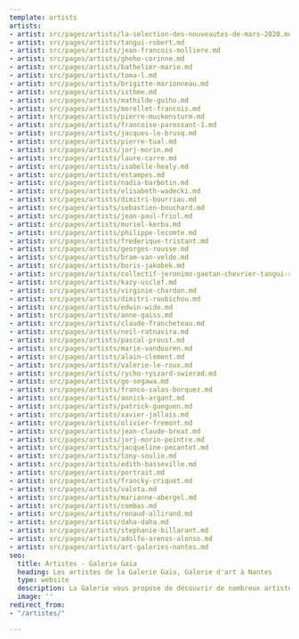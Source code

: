 ```yaml
---
template: artists
artists:
- artist: src/pages/artists/la-selection-des-nouveautes-de-mars-2020.md
- artist: src/pages/artists/tangui-robert.md
- artist: src/pages/artists/jean-francois-molliere.md
- artist: src/pages/artists/gheho-corinne.md
- artist: src/pages/artists/bathelier-marie.md
- artist: src/pages/artists/toma-l.md
- artist: src/pages/artists/brigitte-marionneau.md
- artist: src/pages/artists/isthme.md
- artist: src/pages/artists/mathilde-guiho.md
- artist: src/pages/artists/morellet-francois.md
- artist: src/pages/artists/pierre-muckensturm.md
- artist: src/pages/artists/francoise-paressant-1.md
- artist: src/pages/artists/jacques-le-brusq.md
- artist: src/pages/artists/pierre-tual.md
- artist: src/pages/artists/jorj-morin.md
- artist: src/pages/artists/laure-carre.md
- artist: src/pages/artists/isabelle-healy.md
- artist: src/pages/artists/estampes.md
- artist: src/pages/artists/nadia-barbotin.md
- artist: src/pages/artists/elisabeth-wadecki.md
- artist: src/pages/artists/dimitri-bourriau.md
- artist: src/pages/artists/sebastien-bouchard.md
- artist: src/pages/artists/jean-paul-friol.md
- artist: src/pages/artists/muriel-kerba.md
- artist: src/pages/artists/philippe-lecomte.md
- artist: src/pages/artists/frederique-tristant.md
- artist: src/pages/artists/georges-rousse.md
- artist: src/pages/artists/bram-van-velde.md
- artist: src/pages/artists/boris-jakobek.md
- artist: src/pages/artists/collectif-jeronimo-gaetan-chevrier-tangui-robert.md
- artist: src/pages/artists/kazy-usclef.md
- artist: src/pages/artists/virginie-chardon.md
- artist: src/pages/artists/dimitri-roubichou.md
- artist: src/pages/artists/edwin-wide.md
- artist: src/pages/artists/anne-gaiss.md
- artist: src/pages/artists/claude-francheteau.md
- artist: src/pages/artists/neil-ratnavira.md
- artist: src/pages/artists/pascal-proust.md
- artist: src/pages/artists/marie-vandooren.md
- artist: src/pages/artists/alain-clement.md
- artist: src/pages/artists/valerie-le-roux.md
- artist: src/pages/artists/rycho-ryszard-swierad.md
- artist: src/pages/artists/go-segawa.md
- artist: src/pages/artists/franco-salas-borquez.md
- artist: src/pages/artists/annick-argant.md
- artist: src/pages/artists/patrick-gueguen.md
- artist: src/pages/artists/xavier-jallais.md
- artist: src/pages/artists/olivier-fremont.md
- artist: src/pages/artists/jean-claude-breat.md
- artist: src/pages/artists/jorj-morin-peintre.md
- artist: src/pages/artists/jacqueline-pecantet.md
- artist: src/pages/artists/tony-soulie.md
- artist: src/pages/artists/edith-basseville.md
- artist: src/pages/artists/portrait.md
- artist: src/pages/artists/francky-criquet.md
- artist: src/pages/artists/valota.md
- artist: src/pages/artists/marianne-abergel.md
- artist: src/pages/artists/combas.md
- artist: src/pages/artists/renaud-allirand.md
- artist: src/pages/artists/daha-daha.md
- artist: src/pages/artists/stephanie-billarant.md
- artist: src/pages/artists/adolfo-arenas-alonso.md
- artist: src/pages/artists/art-galeries-nantes.md
seo:
  title: Artistes - Galerie Gaïa
  heading: Les artistes de la Galerie Gaïa, Galerie d'art à Nantes
  type: website
  description: La Galerie vous propose de découvrir de nombreux artistes contemporains
  image: ''
redirect_from:
- "/artistes/"

---
```

